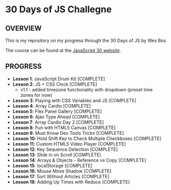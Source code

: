 # 30 Days of JS Challegne

## OVERVIEW

This is my repository on my progress through the 30 Days of JS by Wes Bos

The course can be found at the [JavaScript 30 website](https://javascript30.com/).

## PROGRESS

* **Lesson 1**: JavaScript Drum Kit [COMPLETE]
* **Lesson 2**: JS + CSS Clock [COMPLETE]
  * v1.1 - added timezone functionality with dropdown (preset time zones for now)
* **Lesson 3**: Playing with CSS Variables and JS [COMPLETE]
* **Lesson 4**: Array Cardio [COMPLETE]
* **Lesson 5**: Flex Panel Gallery [COMPLETE]
* **Lesson 6**: Ajax Type Ahead [COMPLETE]
* **Lesson 7**: Array Cardio Day 2 [COMPLETE]
* **Lesson 8**: Fun with HTML5 Canvas [COMPLETE]
* **Lesson 9**: Must Know Dev Tools Tricks [COMPLETE]
* **Lesson 10**: Hold Shift Key to Check Multiple Checkboxes [COMPLETE]
* **Lesson 11**: Custom HTML5 Video Player [COMPLETE]
* **Lesson 12**: Key Sequence Detection [COMPLETE]
* **Lesson 13**: Slide in on Scroll [COMPLETE]
* **Lesson 14**: Arrays & Objects - Reference vs Copy [COMPLETE]
* **Lesson 15**: localStorage [COMPLETE]
* **Lesson 16**: Mouse Move Shadow [COMPLETE]
* **Lesson 17**: Sort Without Articles [COMPLETE]
* **Lesson 18**: Adding Up Times with Reduce [COMPLETE}
